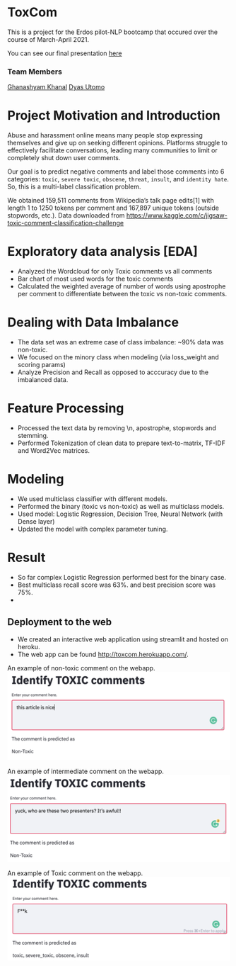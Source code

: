# ToxCom

This is a project for the Erdos pilot-NLP bootcamp that occured over the course of March-April 2021.

You can see our final presentation [here](https://docs.google.com/presentation/d/1RHecxApLVN0tBIS-SkA7Jv0PvJc4KHUXPktRgEiIAtE/edit?usp=sharing)

### Team Members
[Ghanashyam Khanal](https://www.linkedin.com/in/ghanashyam-khanal/)
[Dyas Utomo](https://www.linkedin.com/in/dyasutomo/)


# Project Motivation and Introduction
 
Abuse and harassment online means many people stop expressing themselves and give up on seeking different opinions. Platforms struggle to effectively facilitate conversations, leading many communities to limit or completely shut down user comments.

Our goal is to predict negative comments and label those comments into 6 categories: `toxic`, `severe toxic`, `obscene`, `threat`, `insult`, and `identity hate`. So, this is a multi-label classification problem.

We obtained 159,511 comments from Wikipedia’s talk page edits[1] with length 1 to 1250 tokens per comment and 167,897 unique tokens (outside stopwords, etc.). Data downloaded from https://www.kaggle.com/c/jigsaw-toxic-comment-classification-challenge


# Exploratory data analysis [EDA]
- Analyzed the Wordcloud for only Toxic comments vs all comments
- Bar chart of most used  words for the toxic comments
- Calculated the weighted average of number of words using apostrophe per comment to differentiate between the toxic vs non-toxic comments.


# Dealing with Data Imbalance
- The data set was an extreme case of class imbalance: ~90% data was non-toxic. 
- We focused on the minory class when modeling (via loss\_weight and scoring params)
- Analyze Precision and Recall as opposed to acccuracy due to the imbalanced data.

# Feature Processing
- Processed the text data by removing \n, apostrophe, stopwords and stemming.
- Performed Tokenization of clean data to prepare text-to-matrix, TF-IDF and Word2Vec matrices.

# Modeling
- We used multiclass classifier with different models.
- Performed the binary (toxic vs non-toxic) as well as multiclass models.
- Used model: Logistic Regression, Decision Tree, Neural Network (with Dense layer)
- Updated the model with complex parameter tuning.

# Result
- So far complex Logistic Regression performed best for the binary case.
- Best multiclass recall score was 63%. and best precision score was 75%.
-

## Deployment to the web
- We created an interactive web application using streamlit and hosted on heroku.
- The web app can be found http://toxcom.herokuapp.com/.

An example of non-toxic comment on the webapp.
![Non-toxic comment](images/non-toxic.png)


An example of intermediate comment on the webapp.
![Intermediate comment](images/intermediate.png)

An example of Toxic comment on the webapp.
![Toxic comment](images/toxic.png)


